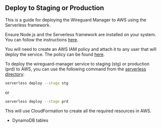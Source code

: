 ## Deploy to Staging or Production
This is a guide for deploying the Wireguard Manager to AWS using the Serverless framework.

Ensure Node.js and the Serverless framework are installed on your system. You can follow the instructions [here](SETUP.md).

You will need to create an AWS IAM policy and attach it to any user that will deploy the service.  The policy can be found
[here](aws_policy.json).

To deploy the wireguard-manager service to staging (stg) or production (prd) to AWS, you can use the following command from 
the [serverless directory](https://github.com/NinjaSomething/wireguard-manager/tree/master/serverless):

```bash
serverless deploy --stage stg
```
or
```bash
serverless deploy --stage prd
```

This will use CloudFormation to create all the required resources in AWS.
* DynamoDB tables


